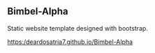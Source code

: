 ## Bimbel-Alpha

Static website template designed with bootstrap. 

[https:/deardosatria7.github.io/Bimbel-Alpha](https:/deardosatria7.github.io/Bimbel-Alpha) 
